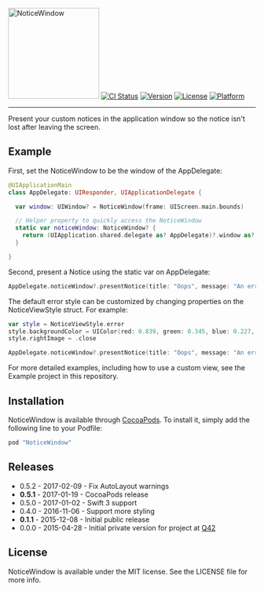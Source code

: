 <img src="https://cloud.githubusercontent.com/assets/75655/22114032/7539aec8-de68-11e6-8c18-b74fd0c046b9.png" width="185" alt="NoticeWindow"> [![CI Status](http://img.shields.io/travis/Tim%20van%20Steenis/NoticeWindow.svg?style=flat)](https://travis-ci.org/Tim%20van%20Steenis/NoticeWindow)
[![Version](https://img.shields.io/cocoapods/v/NoticeWindow.svg?style=flat)](http://cocoapods.org/pods/NoticeWindow)
[![License](https://img.shields.io/cocoapods/l/NoticeWindow.svg?style=flat)](http://cocoapods.org/pods/NoticeWindow)
[![Platform](https://img.shields.io/cocoapods/p/NoticeWindow.svg?style=flat)](http://cocoapods.org/pods/NoticeWindow)

<hr>

Present your custom notices in the application window so the notice isn't lost after leaving the screen.

## Example

First, set the NoticeWindow to be the window of the AppDelegate:

```swift
@UIApplicationMain
class AppDelegate: UIResponder, UIApplicationDelegate {

  var window: UIWindow? = NoticeWindow(frame: UIScreen.main.bounds)

  // Helper property to quickly access the NoticeWindow
  static var noticeWindow: NoticeWindow? {
    return (UIApplication.shared.delegate as? AppDelegate)?.window as? NoticeWindow
  }

}
```

Second, present a Notice using the static var on AppDelegate:

```swift
AppDelegate.noticeWindow?.presentNotice(title: "Oops", message: "An error has occurred", style: .error)
```

The default error style can be customized by changing properties on the NoticeViewStyle struct. For example:

```swift
var style = NoticeViewStyle.error
style.backgroundColor = UIColor(red: 0.839, green: 0.345, blue: 0.227, alpha: 1.00)
style.rightImage = .close

AppDelegate.noticeWindow?.presentNotice(title: "Oops", message: "An error has occurred", style: style)
```

For more detailed examples, including how to use a custom view, see the Example project in this repository.

## Installation

NoticeWindow is available through [CocoaPods](http://cocoapods.org). To install
it, simply add the following line to your Podfile:

```ruby
pod "NoticeWindow"
```

Releases
--------

 - 0.5.2 - 2017-02-09 - Fix AutoLayout warnings
 - **0.5.1** - 2017-01-19 - CocoaPods release
 - 0.5.0 - 2017-01-02 - Swift 3 support
 - 0.4.0 - 2016-11-06 - Support more styling
 - **0.1.1** - 2015-12-08 - Initial public release
 - 0.0.0 - 2015-04-28 - Initial private version for project at [Q42](http://q42.com)


## License

NoticeWindow is available under the MIT license. See the LICENSE file for more info.
